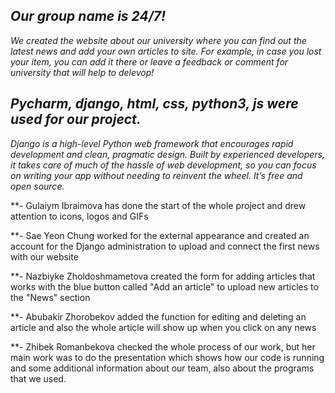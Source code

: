 *Our group name is 24/7!*
-
*We created the website about our university where you can find out the latest news and add your own articles to site. For example, in case you lost your item, you can add it there or leave a feedback or comment for university that will help to delevop!*


*Pycharm, django, html, css, python3, js were used for our project.*
-
*Django is a high-level Python web framework that encourages rapid development and clean, pragmatic design. Built by experienced developers, it takes care of much of the hassle of web development, so you can focus on writing your app without needing to reinvent the wheel. It’s free and open source.*

**- Gulaiym Ibraimova has done the start of the whole project and drew attention to icons, logos and GIFs

**- Sae Yeon Chung worked for the external appearance and created an account for the Django administration to upload and connect the first news with our website

**- Nazbiyke Zholdoshmametova created the form for adding articles that works with the blue button called "Add an article" to upload new articles to the "News" section

**- Abubakir Zhorobekov added the function for editing and deleting an article and also the whole article will show up when you click on any news

**- Zhibek Romanbekova checked the whole process of our work, but her main work was to do the presentation which shows how our code is running and some additional information about our team, also about the programs that we used.
